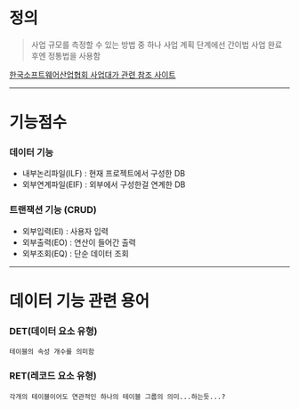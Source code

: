 # 정의

> 사업 규모를 측정할 수 있는 방법 중 하나
> 사업 계획 단계에선 간이법 사업 완료 후엔 정통법을 사용함

[한국소프트웨어산업협회 사업대가 관련 참조 사이트](https://www.sw.or.kr/site/sw/01/10101000000002017062610.jsp)

---
# 기능점수

### 데이터 기능
- 내부논리파일(ILF) : 현재 프로젝트에서 구성한 DB
- 외부연계파일(EIF) : 외부에서 구성한걸 연계한 DB

### 트랜잭션 기능 (CRUD)
- 외부입력(EI) : 사용자 입력
- 외부출력(EO) : 연산이 들어간 출력
- 외부조회(EQ) : 단순 데이터 조회

---
# 데이터 기능 관련 용어
### DET(데이터 요소 유형)
	테이블의 속성 개수를 의미함

### RET(레코드 요소 유형)
	각개의 테이블이어도 연관적인 하나의 테이블 그룹의 의미...하는듯...?